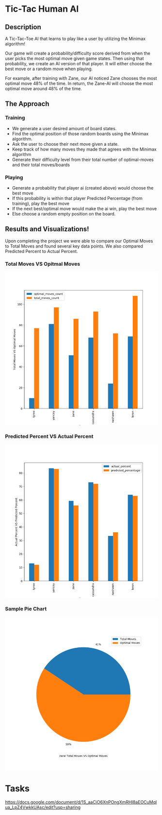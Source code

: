 # Tic-Tac Human AI

## Description

A Tic-Tac-Toe AI that learns to play like a user by utilizing the Minimax algorithm! 

Our game will create a probability/difficulty score derived from when the user picks the most optimal move given game states. 
Then using that probability, we create an AI version of that player. It will either choose the best move or a random move when playing. 

For example, after training with Zane, our AI noticed Zane chooses the most optimal move 48% of the time. In return, the Zane-AI will choose the most optimal move around 48% of the time.


## The Approach 

### Training
- We generate a user desired amount of board states.
- Find the optimal position of those random boards using the Minimax algorithm.
- Ask the user to choose their next move given a state.
- Keep track of how many moves they made that agrees with the Minimax algorithm
- Generate their difficulty level from their total number of optimal-moves and their total moves/boards

### Playing
- Generate a probability that player ai (created above) would choose the best move
- If this probability is within that player Predicted Percentage (from training), play the best move
- If the next best/optimal move would make the ai win, play the best move
- Else choose a random empty position on the board.

## Results and Visualizations!
Upon completing the project we were able to compare our Optimal Moves to Total Moves and found several key data points. We also compared Predicted Percent to Actual Percent.

### Total Moves VS Opitmal Moves
![Screenshot](https://github.com/Johnsons-AI/Tic-Tac/blob/master/Visualizations/total_moves_vs_optimal_moves.png)

### Predicted Percent VS Actual Percent 
![Screenshot](https://github.com/Johnsons-AI/Tic-Tac/blob/master/Visualizations/actual_percent_vs_predicted_percentage.png)

### Sample Pie Chart
![Screenshot](https://github.com/Johnsons-AI/Tic-Tac/blob/master/Visualizations/zane_piechart.png)


# Tasks
https://docs.google.com/document/d/1S_aaCiO6XnPOngXmRHI8aEOCuMqlua_LpZ4VwkkUAsc/edit?usp=sharing

